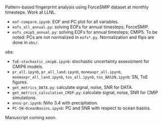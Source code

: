 Pattern-based fingerprint analysis using ForceSMIP dataset at monthly timesteps. Work at LLNL.    


* ```eof-compare.ipynb```: EOF and PC plot for all variables.  
* ```eofs_all_annual.py```: solving EOFs for annual timesteps; ForceSMIP.  
* ```eofs_cmip5_annual.py```: solving EOFs for annual timesteps; CMIP5. 
To be noted: PCs are not normalized in ```eofs*.py```. Normalization and flips are done in ```obs/```. 



obs:
* ```ToE-stochastic_cmip6.ipynb```: stochastic uncertainty assessment for CMIP6 models. 
* ```pr_all.ipynb```, ```pr_all_land.ipynb```, ```monmaxpr_all.ipynb```, ```monmaxpr_all_land.ipynb```, ```tos_all.ipynb```, ```tos_BASIN.ipynb```: SN, ToE figures. 
* ```get_metrics_DATA.py```: calculate signal, noise, SNR for DATA. 
* ```get_metrics_calculation_CMIP.py```: calculate signal, noise, SNR for CMIP simulations. 
* ```enso-pr.ipynb```: Niño 3.4 with precipitation.  
* ```PC-SN-OceanBasins.ipynb```: PC and SNR with respect to ocean basins.   


Manuscript coming soon.   
